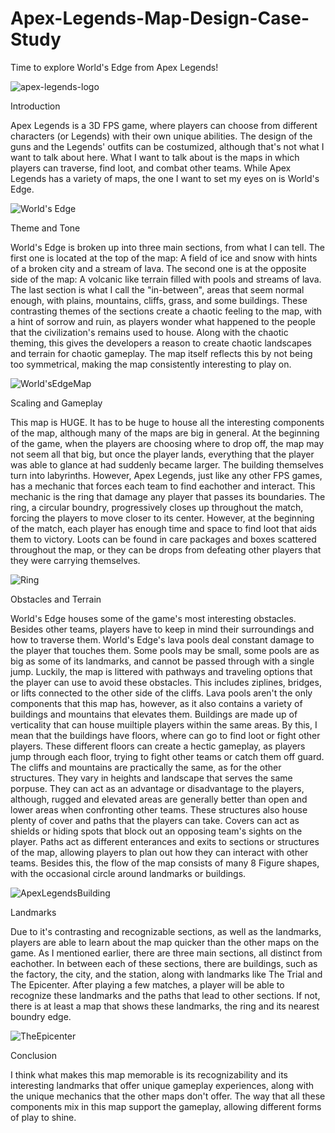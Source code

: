 # Apex-Legends-Map-Design-Case-Study
Time to explore World's Edge from Apex Legends!

![apex-legends-logo](https://user-images.githubusercontent.com/124026838/218852681-39a6035d-cdb9-49eb-962c-9c3002e025a5.png)

Introduction

Apex Legends is a 3D FPS game, where players can choose from different characters (or Legends) with their own unique abilities. The design of the guns and the Legends' outfits can be costumized, although that's not what I want to talk about here. What I want to talk about is the maps in which players can traverse, find loot, and combat other teams. While Apex Legends has a variety of maps, the one I want to set my eyes on is World's Edge.

![World's Edge](https://user-images.githubusercontent.com/124026838/218852433-afde7508-d639-44f2-bf06-8a442421ca4d.jpg)

Theme and Tone

World's Edge is broken up into three main sections, from what I can tell. The first one is located at the top of the map: A field of ice and snow with hints of a broken city and a stream of lava. The second one is at the opposite side of the map: A volcanic like terrain filled with pools and streams of lava. The last section is what I call the "in-between", areas that seem normal enough, with plains, mountains, cliffs, grass, and some buildings. These contrasting themes of the sections create a chaotic feeling to the map, with a hint of sorrow and ruin, as players wonder what happened to the people that the civilization's remains used to house. Along with the chaotic theming, this gives the developers a reason to create chaotic landscapes and terrain for chaotic gameplay. The map itself reflects this by not being too symmetrical, making the map consistently interesting to play on.

![World'sEdgeMap](https://user-images.githubusercontent.com/124026838/218862064-a2277bc2-3a36-4a42-869e-17812086f2dc.png)

Scaling and Gameplay

This map is HUGE. It has to be huge to house all the interesting components of the map, although many of the maps are big in general. At the beginning of the game, when the players are choosing where to drop off, the map may not seem all that big, but once the player lands, everything that the player was able to glance at had suddenly became larger. The building themselves turn into labyrinths. However, Apex Legends, just like any other FPS games, has a mechanic that forces each team to find eachother and interact. This mechanic is the ring that damage any player that passes its boundaries. The ring, a circular boundry, progressively closes up throughout the match, forcing the players to move closer to its center. However, at the beginning of the match, each player has enough time and space to find loot that aids them to victory. Loots can be found in care packages and boxes scattered throughout the map, or they can be drops from defeating other players that they were carrying themselves.

![Ring](https://user-images.githubusercontent.com/124026838/218873105-80790511-c7b9-40db-b489-3abfd293d2ab.jpg)


Obstacles and Terrain

World's Edge houses some of the game's most interesting obstacles. Besides other teams, players have to keep in mind their surroundings and how to traverse them. World's Edge's lava pools deal constant damage to the player that touches them. Some pools may be small, some pools are as big as some of its landmarks, and cannot be passed through with a single jump. Luckily, the map is littered with pathways and traveling options that the player can use to avoid these obstacles. This includes ziplines, bridges, or lifts connected to the other side of the cliffs. Lava pools aren't the only components that this map has, however, as it also contains a variety of buildings and mountains that elevates them. Buildings are made up of verticality that can house muiltiple players within the same areas. By this, I mean that the buildings have floors, where can go to find loot or fight other players. These different floors can create a hectic gameplay, as players jump through each floor, trying to fight other teams or catch them off guard. The cliffs and mountains are practically the same, as for the other structures. They vary in heights and landscape that serves the same porpuse. They can act as an advantage or disadvantage to the players, although, rugged and elevated areas are generally better than open and lower areas when confronting other teams. These structures also house plenty of cover and paths that the players can take. Covers can act as shields or hiding spots that block out an opposing team's sights on the player. Paths act as different enterances and exits to sections or structures of the map, allowing players to plan out how they can interact with other teams. Besides this, the flow of the map consists of many 8 Figure shapes, with the occasional circle around landmarks or buildings.

![ApexLegendsBuilding](https://user-images.githubusercontent.com/124026838/218871630-cf59d6d1-1443-4373-8566-d8d00323c4f3.jpg)

Landmarks

Due to it's contrasting and recognizable sections, as well as the landmarks, players are able to learn about the map quicker than the other maps on the game. As I mentioned earlier, there are three main sections, all distinct from eachother. In between each of these sections, there are buildings, such as the factory, the city, and the station, along with landmarks like The Trial and The Epicenter. After playing a few matches, a player will be able to recognize these landmarks and the paths that lead to other sections. If not, there is at least a map that shows these landmarks, the ring and its nearest boundry edge.

![TheEpicenter](https://user-images.githubusercontent.com/124026838/218875259-9e8649fe-c5f1-4b0f-91d1-0598cabae34d.jpg)

Conclusion

I think what makes this map memorable is its recognizability and its interesting landmarks that offer unique gameplay experiences, along with the unique mechanics that the other maps don't offer. The way that all these components mix in this map support the gameplay, allowing different forms of play to shine.
